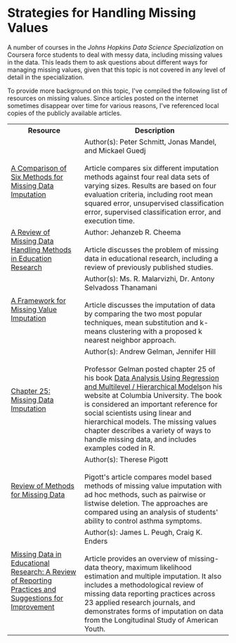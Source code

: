 # Strategies for Handling Missing Values

A number of courses in the *Johns Hopkins Data Science Specialization* on Coursera force students to deal with messy data, including missing values in the data. This leads them to ask questions about different ways for managing missing values, given that this topic is not covered in any level of detail in the specialization.

To provide more background on this topic, I've compiled the following list of resources on missing values. Since articles posted on the internet sometimes disappear over time for various reasons, I've referenced local copies of the publicly available articles.

<table>
<tr><th>Resource</th><th>Description</th></tr>
<tr>
    <td><a href="lgreski.github.io/datasciencedepot/references/a-comparison-of-six-methods-for-missing-data-imputation-2155-6180-1000224.pdf">A Comparison of Six Methods for Missing Data Imputation</a>
    </td>
    <td>Author(s): Peter Schmitt, Jonas Mandel, and Mickael Guedj <br><br>Article compares six different imputation methods against four real data sets of varying sizes. Results are based on four evaluation criteria, including root mean squared error, unsupervised classification error, supervised classification error, and execution time.
    </td>
</tr>
<tr>
    <td><a href="lgreski.github.io/datasciencedepot/references/cheema2014MissingDataMethods.PDF">A Review of Missing Data Handling Methods in Education Research</a>
    </td>
    <td>Author: Jehanzeb R. Cheema<br><br>Article discusses the problem of missing data in educational research, including a review of previously published studies.
    </td>
</tr>
<tr>
    <td><a href="lgreski.github.io/datasciencedepot/references/FrameworkForMissingValueImputation.PDF">A Framework for Missing Value Imputation</a>
    </td>
    <td>Author(s): Ms. R. Malarvizhi, Dr. Antony Selvadoss Thanamani<br><br>Article discusses the imputation of data by comparing the two most popular techniques, mean substitution and k-means clustering with a proposed k nearest neighbor approach.
    </td>
</tr>
<tr>
    <td><a href="lgreski.github.io/datasciencedepot/references/missingValueImputation-Gelman.PDF">Chapter 25: Missing Data Imputation</a>
    </td>
    <td>Author(s): Andrew Gelman, Jennifer Hill<br><br>Professor Gelman posted chapter 25 of his book <a href="https://www.amazon.com/Analysis-Regression-Multilevel-Hierarchical-Models/dp/052168689X/ref=sr_1_2?ie=UTF8&qid=1502639282&sr=8-2&keywords=gelman+statistics">Data Analysis Using Regression and Multilevel / Hierarchical Models</a>on his website at Columbia University. The book is considered an important reference for social scientists using linear and hierarchical models. The missing values chapter describes a variety of ways to handle missing data, and includes examples coded in R.
    </td>
</tr>
<tr>
    <td><a href="lgreski.github.io/datasciencedepot/references/Pigott-ReviewOfMethodsForMissingData.PDF">Review of Methods for Missing Data</a>
    </td>
    <td>Author(s): Therese Pigott<br><br>Pigott's article compares model based methods of missing value imputation with ad hoc methods, such as pairwise or listwise deletion. The approaches are compared using an analysis of students' ability to control asthma symptoms.
    </td>
</tr>
<tr>
    <td><a href="lgreski.github.io/datasciencedepot/references/Peugh_Enders_2004_(RER).pdf">Missing Data in Educational Research: A Review of Reporting Practices and Suggestions for Improvement</a>
    </td>
    <td>Author(s): James L. Peugh, Craig K. Enders<br><br>Article provides an overview of missing-data theory, maximum likelihood estimation and multiple imputation. It also includes a methodological review of missing data reporting practices across 23 applied research journals, and demonstrates forms of imputation on data from the Longitudinal Study of American Youth.
    </td>
</tr>

</table>
